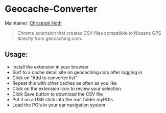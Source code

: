 # Geocache-Converter

Maintainer: [Christoph Hoth](https://github.com/coolduke)

> Chrome extension that creates CSV files compatible to Nissans GPS directly from geocaching.com.

## Usage:

- Install the extension in your browser
- Surf to a cache detail site on geocaching.com after logging in
- Click on "Add to converter list"
- Repeat this with other caches as often as you like
- Click on the extension icon to review your selection
- Click Save button to download the CSV file
- Put it on a USB stick into the root folder myPOIs
- Load the POIs in your car navigation system
